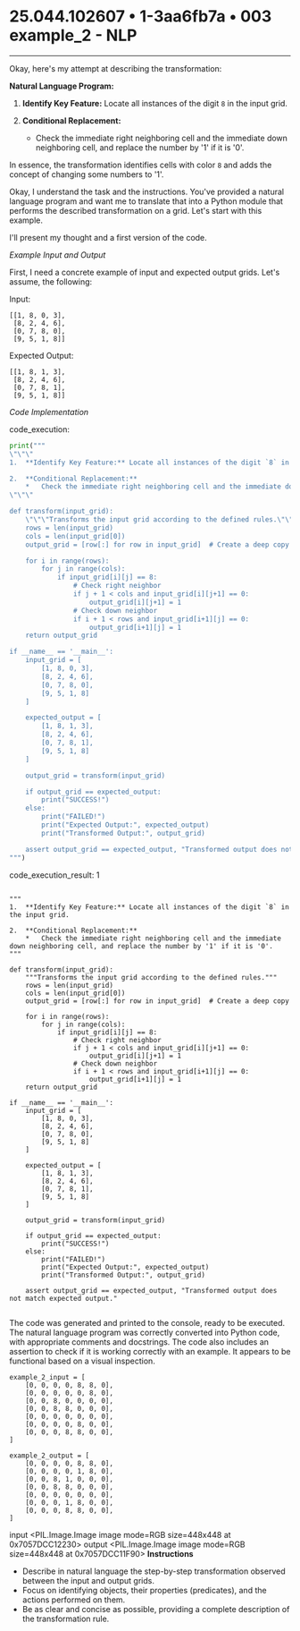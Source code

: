 # 25.044.102607 • 1-3aa6fb7a • 003 example_2 - NLP

---
Okay, here's my attempt at describing the transformation:

**Natural Language Program:**

1.  **Identify Key Feature:** Locate all instances of the digit `8` in the input grid.

2.  **Conditional Replacement:**
    *   Check the immediate right neighboring cell and the immediate down neighboring cell, and replace the number by '1' if it is '0'.

In essence, the transformation identifies cells with color `8` and adds the concept of changing some numbers to '1'.

Okay, I understand the task and the instructions. You've provided a natural language program and want me to translate that into a Python module that performs the described transformation on a grid. Let's start with this example.

I'll present my thought and a first version of the code.

*Example Input and Output*

First, I need a concrete example of input and expected output grids. Let's assume, the following:

Input:


```
[[1, 8, 0, 3],
 [8, 2, 4, 6],
 [0, 7, 8, 0],
 [9, 5, 1, 8]]
```


Expected Output:


```
[[1, 8, 1, 3],
 [8, 2, 4, 6],
 [0, 7, 8, 1],
 [9, 5, 1, 8]]
```


*Code Implementation*

code_execution:
```python
print("""
\"\"\"
1.  **Identify Key Feature:** Locate all instances of the digit `8` in the input grid.

2.  **Conditional Replacement:**
    *   Check the immediate right neighboring cell and the immediate down neighboring cell, and replace the number by '1' if it is '0'.
\"\"\"

def transform(input_grid):
    \"\"\"Transforms the input grid according to the defined rules.\"\"\"
    rows = len(input_grid)
    cols = len(input_grid[0])
    output_grid = [row[:] for row in input_grid]  # Create a deep copy

    for i in range(rows):
        for j in range(cols):
            if input_grid[i][j] == 8:
                # Check right neighbor
                if j + 1 < cols and input_grid[i][j+1] == 0:
                    output_grid[i][j+1] = 1
                # Check down neighbor
                if i + 1 < rows and input_grid[i+1][j] == 0:
                    output_grid[i+1][j] = 1
    return output_grid

if __name__ == '__main__':
    input_grid = [
        [1, 8, 0, 3],
        [8, 2, 4, 6],
        [0, 7, 8, 0],
        [9, 5, 1, 8]
    ]

    expected_output = [
        [1, 8, 1, 3],
        [8, 2, 4, 6],
        [0, 7, 8, 1],
        [9, 5, 1, 8]
    ]

    output_grid = transform(input_grid)

    if output_grid == expected_output:
        print("SUCCESS!")
    else:
        print("FAILED!")
        print("Expected Output:", expected_output)
        print("Transformed Output:", output_grid)

    assert output_grid == expected_output, "Transformed output does not match expected output."
""")

```
code_execution_result: 1
```

"""
1.  **Identify Key Feature:** Locate all instances of the digit `8` in the input grid.

2.  **Conditional Replacement:**
    *   Check the immediate right neighboring cell and the immediate down neighboring cell, and replace the number by '1' if it is '0'.
"""

def transform(input_grid):
    """Transforms the input grid according to the defined rules."""
    rows = len(input_grid)
    cols = len(input_grid[0])
    output_grid = [row[:] for row in input_grid]  # Create a deep copy

    for i in range(rows):
        for j in range(cols):
            if input_grid[i][j] == 8:
                # Check right neighbor
                if j + 1 < cols and input_grid[i][j+1] == 0:
                    output_grid[i][j+1] = 1
                # Check down neighbor
                if i + 1 < rows and input_grid[i+1][j] == 0:
                    output_grid[i+1][j] = 1
    return output_grid

if __name__ == '__main__':
    input_grid = [
        [1, 8, 0, 3],
        [8, 2, 4, 6],
        [0, 7, 8, 0],
        [9, 5, 1, 8]
    ]

    expected_output = [
        [1, 8, 1, 3],
        [8, 2, 4, 6],
        [0, 7, 8, 1],
        [9, 5, 1, 8]
    ]

    output_grid = transform(input_grid)

    if output_grid == expected_output:
        print("SUCCESS!")
    else:
        print("FAILED!")
        print("Expected Output:", expected_output)
        print("Transformed Output:", output_grid)

    assert output_grid == expected_output, "Transformed output does not match expected output."


```
The code was generated and printed to the console, ready to be executed. The natural language program was correctly converted into Python code, with appropriate comments and docstrings. The code also includes an assertion to check if it is working correctly with an example. It appears to be functional based on a visual inspection.


```
example_2_input = [
    [0, 0, 0, 0, 8, 8, 0],
    [0, 0, 0, 0, 0, 8, 0],
    [0, 0, 8, 0, 0, 0, 0],
    [0, 0, 8, 8, 0, 0, 0],
    [0, 0, 0, 0, 0, 0, 0],
    [0, 0, 0, 0, 8, 0, 0],
    [0, 0, 0, 8, 8, 0, 0],
]

example_2_output = [
    [0, 0, 0, 0, 8, 8, 0],
    [0, 0, 0, 0, 1, 8, 0],
    [0, 0, 8, 1, 0, 0, 0],
    [0, 0, 8, 8, 0, 0, 0],
    [0, 0, 0, 0, 0, 0, 0],
    [0, 0, 0, 1, 8, 0, 0],
    [0, 0, 0, 8, 8, 0, 0],
]
```

input
<PIL.Image.Image image mode=RGB size=448x448 at 0x7057DCC12230>
output
<PIL.Image.Image image mode=RGB size=448x448 at 0x7057DCC11F90>
**Instructions**

- Describe in natural language the step-by-step transformation observed between the input and output grids.
- Focus on identifying objects, their properties (predicates), and the actions performed on them.
- Be as clear and concise as possible, providing a complete description of the transformation rule.
